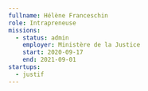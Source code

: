 ```yaml
---
fullname: Hélène Franceschin
role: Intrapreneuse
missions:
  - status: admin
    employer: Ministère de la Justice
    start: 2020-09-17
    end: 2021-09-01
startups:
  - justif
---
```

